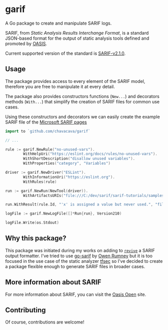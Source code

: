 # garif

A Go package to create and manipulate SARIF logs.

SARIF, from _Static Analysis Results Interchange Format_, is a standard JSON-based format for the output of static analysis tools defined and promoted by [OASIS](https://www.oasis-open.org/).

Current supported version of the standard is [SARIF-v2.1.0](https://docs.oasis-open.org/sarif/sarif/v2.1.0/csprd01/sarif-v2.1.0-csprd01.html
).

## Usage

The package provides access to every element of the SARIF model, therefore you are free to manipulate it at every detail.

The package also provides constructors functions (`New...`) and decorators methods (`With...`) that simplify the creation of SARIF files for common use cases.

Using these constructors and decorators we can easily create the example SARIF file of the [Microsoft SARIF pages](https://github.com/microsoft/sarif-tutorials/blob/master/docs/1-Introduction.md)


```go
import to `github.com/chavacava/garif`

// ...

rule := garif.NewRule("no-unused-vars").
		WithHelpUri("https://eslint.org/docs/rules/no-unused-vars").
		WithShortDescription("disallow unused variables").
		WithProperties("category", "Variables")

driver := garif.NewDriver("ESLint").
		WithInformationUri("https://eslint.org").
		WithRules(rule)

run := garif.NewRun(NewTool(driver)).
		WithArtifactsURIs("file:///C:/dev/sarif/sarif-tutorials/samples/Introduction/simple-example.js")

run.WithResult(rule.Id, "'x' is assigned a value but never used.", "file:///C:/dev/sarif/sarif-tutorials/samples/Introduction/simple-example.js", 1, 5)

logFile := garif.NewLogFile([]*Run{run}, Version210)

logFile.Write(os.Stdout)
```

## Why this package?
This package was initiated during my works on adding to [`revive`](https://github.com/mgechev/revive) a SARIF output formatter.
I've tried to use [go-sarif](https://github.com/owenrumney/go-sarif) by [Owen Rumney](https://github.com/owenrumney) but it is too focused in the use case of the static analyzer [tfsec](https://tfsec.dev) so I've decided to create a package flexible enough to generate SARIF files in broader cases.

## More information about SARIF
For more information about SARIF, you can visit the [Oasis Open](https://www.oasis-open.org/committees/tc_home.php?wg_abbrev=sarif) site.


## Contributing 
Of course, contributions are welcome!